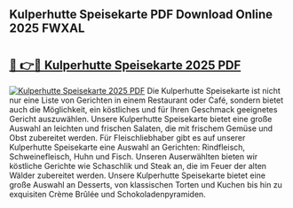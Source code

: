 ## Kulperhutte Speisekarte PDF Download Online 2025 FWXAL

# <h2><a href="http://gcbdhy.nevu.top/?p=Kulperhutte+Speisekarte">🔗 👉🔴 Kulperhutte Speisekarte 2025 PDF</a></h2>

[![Kulperhutte Speisekarte 2025 PDF](https://i.imgur.com/dBaPXMq.png)](http://gcbdhy.nevu.top/?p=Kulperhutte+Speisekarte)
Die Kulperhutte Speisekarte ist nicht nur eine Liste von Gerichten in einem Restaurant oder Café, sondern bietet auch die Möglichkeit, ein köstliches und für Ihren Geschmack geeignetes Gericht auszuwählen. Unsere Kulperhutte Speisekarte bietet eine große Auswahl an leichten und frischen Salaten, die mit frischem Gemüse und Obst zubereitet werden. Für Fleischliebhaber gibt es auf unserer Kulperhutte Speisekarte eine Auswahl an Gerichten: Rindfleisch, Schweinefleisch, Huhn und Fisch. Unseren Auserwählten bieten wir köstliche Gerichte wie Schaschlik und Steak an, die im Feuer der alten Wälder zubereitet werden. Unsere Kulperhutte Speisekarte bietet eine große Auswahl an Desserts, von klassischen Torten und Kuchen bis hin zu exquisiten Crème Brûlée und Schokoladenpyramiden.

